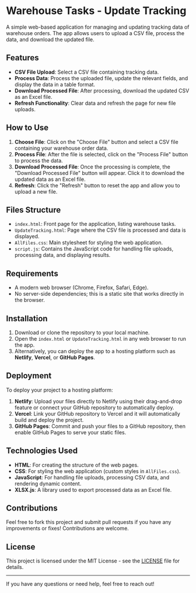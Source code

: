# Warehouse Tasks - Update Tracking

A simple web-based application for managing and updating tracking data of warehouse orders. The app allows users to upload a CSV file, process the data, and download the updated file.

## Features

- **CSV File Upload**: Select a CSV file containing tracking data.
- **Process Data**: Process the uploaded file, update the relevant fields, and display the data in a table format.
- **Download Processed File**: After processing, download the updated CSV as an Excel file.
- **Refresh Functionality**: Clear data and refresh the page for new file uploads.

## How to Use

1. **Choose File**: Click on the "Choose File" button and select a CSV file containing your warehouse order data.
2. **Process File**: After the file is selected, click on the "Process File" button to process the data.
3. **Download Processed File**: Once the processing is complete, the "Download Processed File" button will appear. Click it to download the updated data as an Excel file.
4. **Refresh**: Click the "Refresh" button to reset the app and allow you to upload a new file.

## Files Structure

- `index.html`: Front page for the application, listing warehouse tasks.
- `UpdateTracking.html`: Page where the CSV file is processed and data is displayed.
- `AllFiles.css`: Main stylesheet for styling the web application.
- `script.js`: Contains the JavaScript code for handling file uploads, processing data, and displaying results.

## Requirements

- A modern web browser (Chrome, Firefox, Safari, Edge).
- No server-side dependencies; this is a static site that works directly in the browser.

## Installation

1. Download or clone the repository to your local machine.
2. Open the `index.html` or `UpdateTracking.html` in any web browser to run the app.
3. Alternatively, you can deploy the app to a hosting platform such as **Netlify**, **Vercel**, or **GitHub Pages**.

## Deployment

To deploy your project to a hosting platform:

1. **Netlify**: Upload your files directly to Netlify using their drag-and-drop feature or connect your GitHub repository to automatically deploy.
2. **Vercel**: Link your GitHub repository to Vercel and it will automatically build and deploy the project.
3. **GitHub Pages**: Commit and push your files to a GitHub repository, then enable GitHub Pages to serve your static files.

## Technologies Used

- **HTML**: For creating the structure of the web pages.
- **CSS**: For styling the web application (custom styles in `AllFiles.css`).
- **JavaScript**: For handling file uploads, processing CSV data, and rendering dynamic content.
- **XLSX.js**: A library used to export processed data as an Excel file.

## Contributions

Feel free to fork this project and submit pull requests if you have any improvements or fixes! Contributions are welcome.

## License

This project is licensed under the MIT License - see the [LICENSE](LICENSE) file for details.

---

If you have any questions or need help, feel free to reach out!
